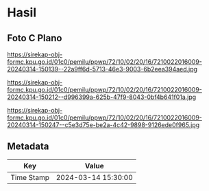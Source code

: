 # Hasil

## Foto C Plano

https://sirekap-obj-formc.kpu.go.id/01c0/pemilu/ppwp/72/10/02/20/16/7210022016009-20240314-150139--22a9ff6d-5713-46e3-9003-6b2eea394aed.jpg

https://sirekap-obj-formc.kpu.go.id/01c0/pemilu/ppwp/72/10/02/20/16/7210022016009-20240314-150212--d996399a-625b-47f9-8043-0bf4b641f01a.jpg

https://sirekap-obj-formc.kpu.go.id/01c0/pemilu/ppwp/72/10/02/20/16/7210022016009-20240314-150247--c5e3d75e-be2a-4c42-9898-9126ede0f965.jpg


## Metadata

| Key        | Value               |
| ---------- | ------------------- |
| Time Stamp | 2024-03-14 15:30:00 |



